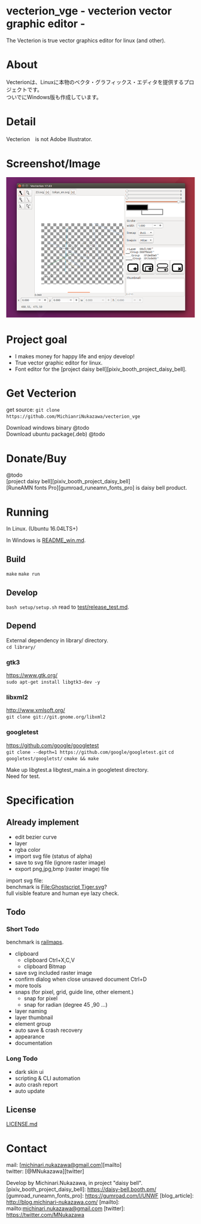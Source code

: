 vecterion_vge - vecterion vector graphic editor -
====

The Vecterion is true vector graphics editor for linux (and other).  

# About
Vecterionは、Linuxに本物のベクタ・グラフィックス・エディタを提供するプロジェクトです。  
ついでにWindows版も作成しています。  

# Detail
Vecterion　is not Adobe Illustrator.  

# Screenshot/Image
![vecterion](document/image/vecterion_vge_17.03.png)

# Project goal
- I makes money for happy life and enjoy develop!
- True vector graphic editor for linux.
- Font editor for the [project daisy bell][pixiv_booth_project_daisy_bell].

# Get Vecterion
get source: `git clone https://github.com/MichianriNukazawa/vecterion_vge`

Download windows binary @todo  
Download ubuntu package(.deb) @todo  

# Donate/Buy
@todo  
[project daisy bell][pixiv_booth_project_daisy_bell]  
[RuneAMN fonts Pro][gumroad_runeamn_fonts_pro] is daisy bell product.  

# Running
In Linux. (Ubuntu 16.04LTS+)  

In Windows is [README_win.md](README_win.md).  

## Build
`make`
`make run`

## Develop
`bash setup/setup.sh`
read to [test/release_test.md]().  

## Depend
External dependency in library/ directory.  
`cd library/`

### gtk3
https://www.gtk.org/  
`sudo apt-get install libgtk3-dev -y`

### libxml2
http://www.xmlsoft.org/  
`git clone git://git.gnome.org/libxml2`

### googletest
https://github.com/google/googletest  
`git clone --depth=1 https://github.com/google/googletest.git`
`cd googletest/googletst/`
`cmake && make`

Make up libgtest.a libgtest_main.a in googletest directory.  
Need for test.  

# Specification

## Already implement
- edit bezier curve
- layer
- rgba color
- import svg file (status of alpha)
- save to svg file (ignore raster image)
- export png,jpg,bmp (raster image) file

import svg file:  
benchmark is [File:Ghostscript Tiger.svg](https://commons.wikimedia.org/wiki/File:Ghostscript_Tiger.svg)?  
 full visible feature and human eye lazy check.  

## Todo
### Short Todo
benchmark is [railmaps](https://github.com/hashcc/railmaps).  

- clipboard
    - clipboard Ctrl+X,C,V
    - clipboard Bitmap
- save svg included raster image
- confirm dialog when close unsaved document Ctrl+D
- more tools
- snaps (for pixel, grid, guide line, other element.)
    - snap for pixel
    - snap for radian (degree 45 ,90 ...)
- layer naming
- layer thumbnail
- element group
- auto save & crash recovery
- appearance
- documentation

### Long Todo
- dark skin ui
- scripting & CLI automation
- auto crash report
- auto update

## License
[LICENSE.md]()  

# Contact
mail: [michinari.nukazawa@gmail.com][mailto]  
twitter: [@MNukazawa][twitter]  

Develop by Michinari.Nukazawa, in project "daisy bell".
[pixiv_booth_project_daisy_bell]: https://daisy-bell.booth.pm/
[gumroad_runeamn_fonts_pro]: https://gumroad.com/l/UNWF
[blog_article]: http://blog.michinari-nukazawa.com/
[mailto]: mailto:michinari.nukazawa@gmail.com
[twitter]: https://twitter.com/MNukazawa


